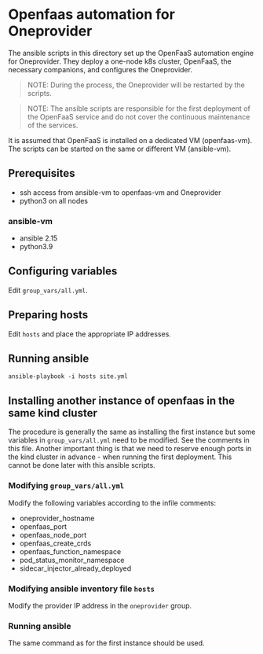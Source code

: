 # Openfaas automation for Oneprovider

The ansible scripts in this directory set up the OpenFaaS automation
engine for Oneprovider.  They deploy a one-node k8s cluster, OpenFaaS,
the necessary companions, and configures the Oneprovider.

> NOTE: During the process, the Oneprovider will be restarted by the scripts.

> NOTE: The ansible scripts are responsible for the first deployment
> of the OpenFaaS service and do not cover the continuous maintenance
> of the services.

It is assumed that OpenFaaS is installed on a dedicated VM (openfaas-vm). 
The scripts can be started on the same or different VM (ansible-vm). 

## Prerequisites
- ssh access from ansible-vm to openfaas-vm and Oneprovider
- python3 on all nodes

### ansible-vm
- ansible 2.15
- python3.9

## Configuring variables
Edit `group_vars/all.yml`.

## Preparing hosts
Edit `hosts` and place the appropriate IP addresses.

## Running ansible
```
ansible-playbook -i hosts site.yml
```

## Installing another instance of openfaas in the same kind cluster

The procedure is generally the same as installing the first instance
but some variables in `group_vars/all.yml` need to be modified. See
the comments in this file. Another important thing is that we need to
reserve enough ports in the kind cluster in advance - when running the
first deployment.  This cannot be done later with this ansible
scripts.

### Modifying `group_vars/all.yml`
Modify the following variables according to the infile comments:
- oneprovider_hostname
- openfaas_port
- openfaas_node_port
- openfaas_create_crds
- openfaas_function_namespace
- pod_status_monitor_namespace
- sidecar_injector_already_deployed

### Modifying ansible inventory file `hosts`
Modify the provider IP address in the `oneprovider` group.

### Running ansible
The same command as for the first instance should be used.
